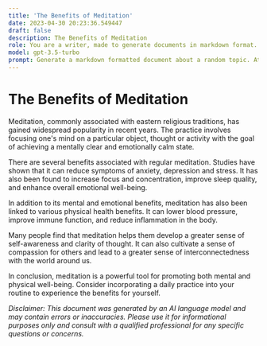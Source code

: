 ```yaml
---
title: 'The Benefits of Meditation'
date: 2023-04-30 20:23:36.549447
draft: false
description: The Benefits of Meditation
role: You are a writer, made to generate documents in markdown format. It is very important that all of the documents you generate are in valid markdown format.
model: gpt-3.5-turbo
prompt: Generate a markdown formatted document about a random topic. At the bottom, include a disclaimer explaining that the document was generated by you. The first line of the document should be the title. Make sure that the entire document is in proper markdown format, using a mix of various tags to make the document visually appealing.
---
```


# The Benefits of Meditation

Meditation, commonly associated with eastern religious traditions, has gained widespread popularity in recent years. The practice involves focusing one's mind on a particular object, thought or activity with the goal of achieving a mentally clear and emotionally calm state. 

There are several benefits associated with regular meditation. Studies have shown that it can reduce symptoms of anxiety, depression and stress. It has also been found to increase focus and concentration, improve sleep quality, and enhance overall emotional well-being.

In addition to its mental and emotional benefits, meditation has also been linked to various physical health benefits. It can lower blood pressure, improve immune function, and reduce inflammation in the body.

Many people find that meditation helps them develop a greater sense of self-awareness and clarity of thought. It can also cultivate a sense of compassion for others and lead to a greater sense of interconnectedness with the world around us.

In conclusion, meditation is a powerful tool for promoting both mental and physical well-being. Consider incorporating a daily practice into your routine to experience the benefits for yourself.

*Disclaimer: This document was generated by an AI language model and may contain errors or inaccuracies. Please use it for informational purposes only and consult with a qualified professional for any specific questions or concerns.*